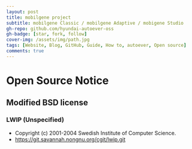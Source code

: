 ```yaml
---
layout: post
title: mobilgene project
subtitle: mobilgene Classic / mobilgene Adaptive / mobigene Studio
gh-repo: github.com/hyundai-autoever-oss
gh-badge: [star, fork, follow]
cover-img: /assets/img/path.jpg
tags: [Website, Blog, GitHub, Guide, How to, autoever, Open source]
comments: true
---
```


# Open Source Notice

## Modified BSD license
### LWIP (Unspecified)
-	Copyright (c) 2001-2004 Swedish Institute of Computer Science.
-	https://git.savannah.nongnu.org/cgit/lwip.git

